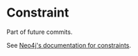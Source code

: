 # Constraint

Part of future commits.

See [Neo4j's documentation for constraints](https://neo4j.com/docs/cypher-manual/current/constraints/).
